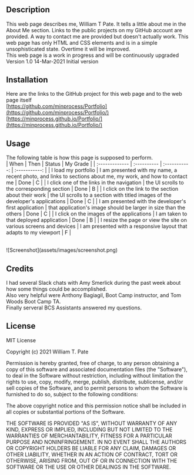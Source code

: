 # <Portfolio>
## Description
This web page describes me, William T Pate. It tells a little about me in the About Me section. Links to the public projects on my GitHub account are provided. A way to contact me are provided but doesn't actually work. This web page has only HTML and CSS elements and is in a simple unsophisticated state. Overtime it will be improved.
</br>
This web page is a work in progress and will be continuously upgraded
</br>
Version 1.0 14-Mar-2021 Initial version

## Installation
Here are the links to the GitHub project for this web page and to the web page itself
</br>
[https://github.com/minprocess/Portfolio](https://github.com/minprocess/Portfolio/)
</br>
[https://minprocess.github.io/Portfolio/](https://minprocess.github.io/Portfolio/)

## Usage

The following table is how this page is supposed to perform.
</br>
| When | Then | Status | My Grade |
| :------------- | :---------- | :-----------: | :-----------: |
| I load my portfolio | I am presented with my name, a recent photo, and links to sections about me, my work, and how to contact me | Done | C |
| I click one of the links in the navigation | the UI scrolls to the corresponding section | Done | B |
| I click on the link to the section about their work | the UI scrolls to a section with titled images of the developer's applications | Done | C |
| I am presented with the developer's first application | that application's image should be larger in size than the others | Done | C |
| I click on the images of the applications | I am taken to that deployed application | Done | B |
| I resize the page or view the site on various screens and devices | I am presented with a responsive layout that adapts to my viewport | F |

</br>
![Screenshot](assets/images/screenshot.png)

## Credits
I had several Slack chats with Amy Smerlick during the past week about how some things could be accomplished.
</br>
Also very helpful were Anthony Bagiagil, Boot Camp instructor, and Tom Woods Boot Camp TA.
</br>
Finally serveral BCS Assistants answered my questions.
</br>

## License
MIT License

Copyright (c) 2021 William T. Pate

Permission is hereby granted, free of charge, to any person obtaining a copy
of this software and associated documentation files (the "Software"), to deal
in the Software without restriction, including without limitation the rights
to use, copy, modify, merge, publish, distribute, sublicense, and/or sell
copies of the Software, and to permit persons to whom the Software is
furnished to do so, subject to the following conditions:

The above copyright notice and this permission notice shall be included in all
copies or substantial portions of the Software.

THE SOFTWARE IS PROVIDED "AS IS", WITHOUT WARRANTY OF ANY KIND, EXPRESS OR
IMPLIED, INCLUDING BUT NOT LIMITED TO THE WARRANTIES OF MERCHANTABILITY,
FITNESS FOR A PARTICULAR PURPOSE AND NONINFRINGEMENT. IN NO EVENT SHALL THE
AUTHORS OR COPYRIGHT HOLDERS BE LIABLE FOR ANY CLAIM, DAMAGES OR OTHER
LIABILITY, WHETHER IN AN ACTION OF CONTRACT, TORT OR OTHERWISE, ARISING FROM,
OUT OF OR IN CONNECTION WITH THE SOFTWARE OR THE USE OR OTHER DEALINGS IN THE
SOFTWARE.
